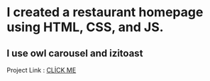 #   I created a restaurant homepage using HTML, CSS, and JS. 
  <h2> I use owl carousel  and izitoast </h2>
  <p> Project Link :  <a href="https://ferhatkarakuss.github.io/restaurant-site-practice/"> CLİCK ME </a>  </p>  

